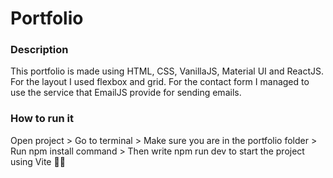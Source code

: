 # Portfolio

### Description
This portfolio is made using HTML, CSS, VanillaJS, Material UI and ReactJS. For the layout I used flexbox and grid. For the contact form I managed to use the service that EmailJS provide for sending emails.

### How to run it
Open project > Go to terminal > Make sure you are in the portfolio folder > Run npm install command > Then write npm run dev to start the project using Vite 🧑‍💻

